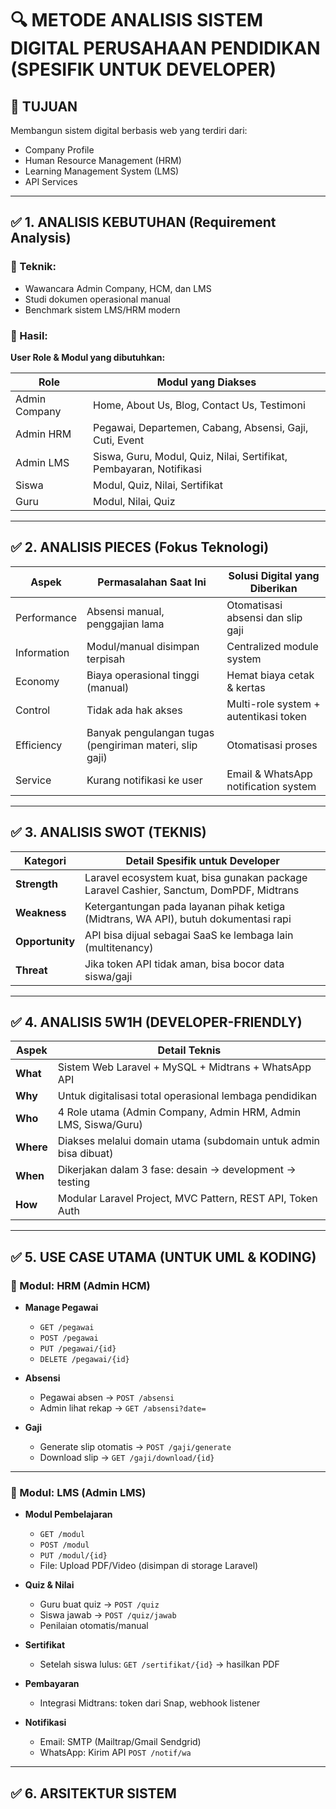 # 🔍 METODE ANALISIS SISTEM DIGITAL PERUSAHAAN PENDIDIKAN (SPESIFIK UNTUK DEVELOPER)

## 📌 TUJUAN
Membangun sistem digital berbasis web yang terdiri dari:
- Company Profile
- Human Resource Management (HRM)
- Learning Management System (LMS)
- API Services

---

## ✅ 1. ANALISIS KEBUTUHAN (Requirement Analysis)

### 📌 Teknik:
- Wawancara Admin Company, HCM, dan LMS
- Studi dokumen operasional manual
- Benchmark sistem LMS/HRM modern

### 📌 Hasil:
**User Role & Modul yang dibutuhkan:**

| Role         | Modul yang Diakses                                     |
|--------------|--------------------------------------------------------|
| Admin Company| Home, About Us, Blog, Contact Us, Testimoni            |
| Admin HRM    | Pegawai, Departemen, Cabang, Absensi, Gaji, Cuti, Event|
| Admin LMS    | Siswa, Guru, Modul, Quiz, Nilai, Sertifikat, Pembayaran, Notifikasi|
| Siswa        | Modul, Quiz, Nilai, Sertifikat                         |
| Guru         | Modul, Nilai, Quiz                                     |

---

## ✅ 2. ANALISIS PIECES (Fokus Teknologi)

| Aspek       | Permasalahan Saat Ini                 | Solusi Digital yang Diberikan         |
|-------------|----------------------------------------|----------------------------------------|
| Performance | Absensi manual, penggajian lama        | Otomatisasi absensi dan slip gaji     |
| Information | Modul/manual disimpan terpisah         | Centralized module system             |
| Economy     | Biaya operasional tinggi (manual)      | Hemat biaya cetak & kertas            |
| Control     | Tidak ada hak akses                    | Multi-role system + autentikasi token |
| Efficiency  | Banyak pengulangan tugas (pengiriman materi, slip gaji) | Otomatisasi proses |
| Service     | Kurang notifikasi ke user              | Email & WhatsApp notification system  |

---

## ✅ 3. ANALISIS SWOT (TEKNIS)

| Kategori      | Detail Spesifik untuk Developer |
|---------------|-------------------------------|
| **Strength**  | Laravel ecosystem kuat, bisa gunakan package Laravel Cashier, Sanctum, DomPDF, Midtrans |
| **Weakness**  | Ketergantungan pada layanan pihak ketiga (Midtrans, WA API), butuh dokumentasi rapi |
| **Opportunity** | API bisa dijual sebagai SaaS ke lembaga lain (multitenancy) |
| **Threat**    | Jika token API tidak aman, bisa bocor data siswa/gaji |

---

## ✅ 4. ANALISIS 5W1H (DEVELOPER-FRIENDLY)

| Aspek | Detail Teknis |
|-------|---------------|
| **What** | Sistem Web Laravel + MySQL + Midtrans + WhatsApp API |
| **Why**  | Untuk digitalisasi total operasional lembaga pendidikan |
| **Who**  | 4 Role utama (Admin Company, Admin HRM, Admin LMS, Siswa/Guru) |
| **Where** | Diakses melalui domain utama (subdomain untuk admin bisa dibuat) |
| **When**  | Dikerjakan dalam 3 fase: desain → development → testing |
| **How**   | Modular Laravel Project, MVC Pattern, REST API, Token Auth |

---

## ✅ 5. USE CASE UTAMA (UNTUK UML & KODING)

### 📌 Modul: HRM (Admin HCM)

- **Manage Pegawai**
  - `GET /pegawai`
  - `POST /pegawai`
  - `PUT /pegawai/{id}`
  - `DELETE /pegawai/{id}`

- **Absensi**
  - Pegawai absen → `POST /absensi`
  - Admin lihat rekap → `GET /absensi?date=`

- **Gaji**
  - Generate slip otomatis → `POST /gaji/generate`
  - Download slip → `GET /gaji/download/{id}`

---

### 📌 Modul: LMS (Admin LMS)

- **Modul Pembelajaran**
  - `GET /modul`
  - `POST /modul`
  - `PUT /modul/{id}`
  - File: Upload PDF/Video (disimpan di storage Laravel)

- **Quiz & Nilai**
  - Guru buat quiz → `POST /quiz`
  - Siswa jawab → `POST /quiz/jawab`
  - Penilaian otomatis/manual

- **Sertifikat**
  - Setelah siswa lulus: `GET /sertifikat/{id}` → hasilkan PDF

- **Pembayaran**
  - Integrasi Midtrans: token dari Snap, webhook listener

- **Notifikasi**
  - Email: SMTP (Mailtrap/Gmail Sendgrid)
  - WhatsApp: Kirim API `POST /notif/wa`

---

## ✅ 6. ARSITEKTUR SISTEM

